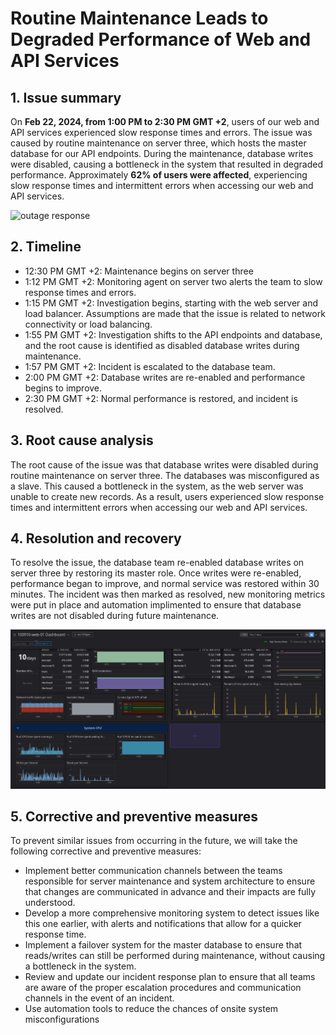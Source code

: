 # Routine Maintenance Leads to Degraded Performance of Web and API Services

## 1. Issue summary
On **Feb 22, 2024, from 1:00 PM to 2:30 PM GMT +2**, users of our web and API services experienced slow response times and errors. The issue was caused by routine maintenance on server three, which hosts the master database for our API endpoints. During the maintenance, database writes were disabled, causing a bottleneck in the system that resulted in degraded performance. Approximately **62% of users were affected**, experiencing slow response times and intermittent errors when accessing our web and API services.

![outage response](https://media.giphy.com/media/3o72EWQlRlJpMF5bQk/giphy.gif)

## 2. Timeline
- 12:30 PM GMT +2: Maintenance begins on server three
- 1:12 PM GMT +2: Monitoring agent on server two alerts the team to slow response times and errors.
- 1:15 PM GMT +2: Investigation begins, starting with the web server and load balancer. Assumptions are made that the issue is related to network connectivity or load balancing.
- 1:55 PM GMT +2: Investigation shifts to the API endpoints and database, and the root cause is identified as disabled database writes during maintenance.
- 1:57 PM GMT +2: Incident is escalated to the database team.
- 2:00 PM GMT +2: Database writes are re-enabled and performance begins to improve.
- 2:30 PM GMT +2: Normal performance is restored, and incident is resolved.

## 3. Root cause analysis
The root cause of the issue was that database writes were disabled during routine maintenance on server three. The databases was misconfigured as a slave. This caused a bottleneck in the system, as the web server was unable to create new records. As a result, users experienced slow response times and intermittent errors when accessing our web and API services.

## 4. Resolution and recovery
To resolve the issue, the database team re-enabled database writes on server three by restoring its master role. Once writes were re-enabled, performance began to improve, and normal service was restored within 30 minutes. The incident was then marked as resolved, new monitoring metrics were put in place and automation implimented to ensure that database writes are not disabled during future maintenance.

![datadog](./Datadog.png)

## 5. Corrective and preventive measures
To prevent similar issues from occurring in the future, we will take the following corrective and preventive measures:
- Implement better communication channels between the teams responsible for server maintenance and system architecture to ensure that changes are communicated in advance and their impacts are fully understood.
- Develop a more comprehensive monitoring system to detect issues like this one earlier, with alerts and notifications that allow for a quicker response time.
- Implement a failover system for the master database to ensure that reads/writes can still be performed during maintenance, without causing a bottleneck in the system.
- Review and update our incident response plan to ensure that all teams are aware of the proper escalation procedures and communication channels in the event of an incident.
- Use automation tools to reduce the chances of onsite system misconfigurations
